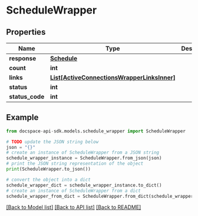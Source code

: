 # ScheduleWrapper

## Properties

Name | Type | Description | Notes
------------ | ------------- | ------------- | -------------
**response** | [**Schedule**](Schedule.md) |  | [optional] 
**count** | **int** |  | [optional] 
**links** | [**List[ActiveConnectionsWrapperLinksInner]**](ActiveConnectionsWrapperLinksInner.md) |  | [optional] 
**status** | **int** |  | [optional] 
**status_code** | **int** |  | [optional] 

## Example

```python
from docspace-api-sdk.models.schedule_wrapper import ScheduleWrapper

# TODO update the JSON string below
json = "{}"
# create an instance of ScheduleWrapper from a JSON string
schedule_wrapper_instance = ScheduleWrapper.from_json(json)
# print the JSON string representation of the object
print(ScheduleWrapper.to_json())

# convert the object into a dict
schedule_wrapper_dict = schedule_wrapper_instance.to_dict()
# create an instance of ScheduleWrapper from a dict
schedule_wrapper_from_dict = ScheduleWrapper.from_dict(schedule_wrapper_dict)
```
[[Back to Model list]](../README.md#documentation-for-models) [[Back to API list]](../README.md#documentation-for-api-endpoints) [[Back to README]](../README.md)


